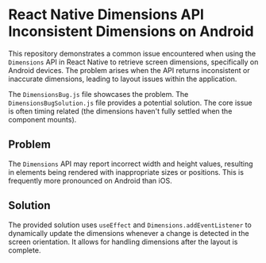 # React Native Dimensions API Inconsistent Dimensions on Android

This repository demonstrates a common issue encountered when using the `Dimensions` API in React Native to retrieve screen dimensions, specifically on Android devices. The problem arises when the API returns inconsistent or inaccurate dimensions, leading to layout issues within the application.

The `DimensionsBug.js` file showcases the problem. The `DimensionsBugSolution.js` file provides a potential solution.  The core issue is often timing related (the dimensions haven't fully settled when the component mounts).

## Problem

The `Dimensions` API may report incorrect width and height values, resulting in elements being rendered with inappropriate sizes or positions. This is frequently more pronounced on Android than iOS.

## Solution

The provided solution uses `useEffect` and `Dimensions.addEventListener` to dynamically update the dimensions whenever a change is detected in the screen orientation.  It allows for handling dimensions after the layout is complete.